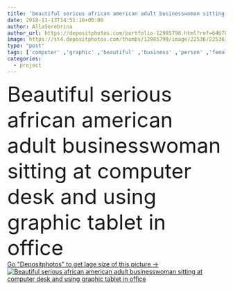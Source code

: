 ```yaml
---
title: 'beautiful serious african american adult businesswoman sitting at computer desk and using graphic tablet in office'
date: 2018-11-13T14:51:10+00:00
author: AllaSerebrina
author_url: https://depositphotos.com/portfolio-12985790.html?ref=64678756
image: https://st4.depositphotos.com/thumbs/12985790/image/22536/225363302/api_thumb_450.jpg?forcejpeg=true
type: "post"
tags: ['computer' ,'graphic' ,'beautiful' ,'business' ,'person' ,'female' ,'sitting' ,'people' ,'success' ,'brunette' ,'connection' ,'technology' ,'style' ,'office' ,'elegant' ,'stylish' ,'woman' ,'communication' ,'wireless' ,'electronics' ,'working' ,'occupation' ,'professional' ,'work' ,'desk' ,'indoors' ,'project' ,'inside' ,'using' ,'trendy' ,'tablet' ,'attractive' ,'serious' ,'architect' ,'designer' ,'workplace' ,'workspace' ,'successful' ,'businesswoman' ,'fashionable' ,'gadgets' ,'african american' ,'digital devices' ]
categories: 
  - project
---
```

<div aling="center">
            <font size="60"> Beautiful serious african american adult businesswoman sitting at computer desk and using graphic tablet in office</font>   
</div>
<div>
    <a href='https://st4.depositphotos.com/thumbs/12985790/image/22536/225363302/api_thumb_450.jpg?forcejpeg=true?ref=64678756' target=_blank > Go "Depositphotos" to get lage size of this picture ->
        <img href='https://st4.depositphotos.com/thumbs/12985790/image/22536/225363302/api_thumb_450.jpg?forcejpeg=true?ref=64678756' src='https://st4.depositphotos.com/12985790/22536/i/950/depositphotos_225363302-stock-photo-beautiful-serious-african-american-adult.jpg?forcejpeg=true' alt='Beautiful serious african american adult businesswoman sitting at computer desk and using graphic tablet in office' >
    </a>
</div>
